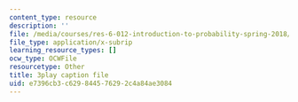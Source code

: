 ```yaml
---
content_type: resource
description: ''
file: /media/courses/res-6-012-introduction-to-probability-spring-2018/e7396cb3c629844576292c4a84ae3084_TWedESDFcLQ.srt
file_type: application/x-subrip
learning_resource_types: []
ocw_type: OCWFile
resourcetype: Other
title: 3play caption file
uid: e7396cb3-c629-8445-7629-2c4a84ae3084
---
```


